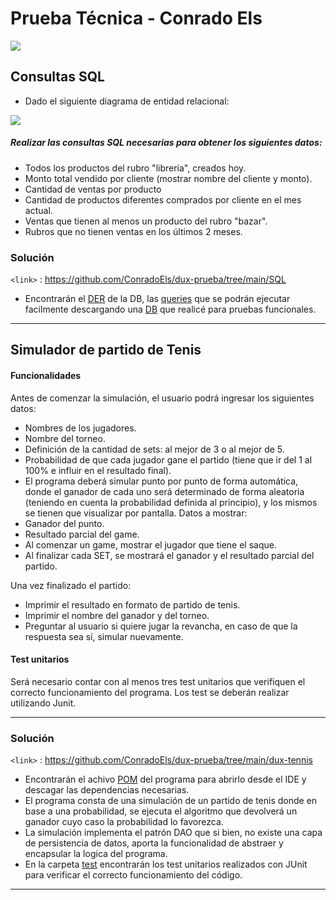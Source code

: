 
# Prueba Técnica - Conrado Els

![](https://d2r9epyceweg5n.cloudfront.net/apps/767-es_AR-small-logoduxazul.png)


## Consultas SQL
- Dado el siguiente diagrama de entidad relacional: 

![](https://res.cloudinary.com/dtvlycezq/image/upload/v1690813648/samples/Captura_de_pantalla_2023-07-31_112617_x07pcm.png)

##### Realizar las consultas SQL necesarias para obtener los siguientes datos: 
- Todos los productos del rubro "librería", creados hoy. 
- Monto total vendido por cliente (mostrar nombre del cliente y monto). 
- Cantidad de ventas por producto
- Cantidad de productos diferentes comprados por cliente en el mes actual. 
- Ventas que tienen al menos un producto del rubro "bazar". 
- Rubros que no tienen ventas en los últimos 2 meses.

### Solución

`<link>` : <https://github.com/ConradoEls/dux-prueba/tree/main/SQL>

- Encontrarán el [DER](https://github.com/ConradoEls/dux-prueba/blob/main/SQL/DER.mwb) de la DB, las [queries](https://github.com/ConradoEls/dux-prueba/blob/main/SQL/Queries.sql) que se podrán ejecutar facilmente descargando una [DB](https://github.com/ConradoEls/dux-prueba/blob/main/SQL/DB.sql) que realicé para pruebas funcionales.

----

## Simulador de partido de Tenis

#### Funcionalidades
Antes de comenzar la simulación, el usuario podrá ingresar los siguientes datos:
- Nombres de los jugadores.
- Nombre del torneo.
- Definición de la cantidad de sets: al mejor de 3 o al mejor de 5.
- Probabilidad de que cada jugador gane el partido (tiene que ir del 1 al 100% e influir en el resultado final).
- El programa deberá simular punto por punto de forma automática, donde el ganador de cada uno será determinado de forma aleatoria (teniendo en cuenta la probabilidad definida al principio), y los mismos se tienen que visualizar por pantalla. Datos a mostrar:
-  Ganador del punto.
-  Resultado parcial del game.
-  Al comenzar un game, mostrar el jugador que tiene el saque.
-  Al finalizar cada SET, se mostrará el ganador y el resultado parcial del partido.

Una vez finalizado el partido:
- Imprimir el resultado en formato de partido de tenis.
- Imprimir el nombre del ganador y del torneo.
- Preguntar al usuario si quiere jugar la revancha, en caso de que la respuesta sea sí, simular nuevamente.

#### Test unitarios
Será necesario contar con al menos tres test unitarios que verifiquen el correcto funcionamiento del programa. Los test se deberán realizar utilizando Junit.

----

### Solución

`<link>` : <https://github.com/ConradoEls/dux-prueba/tree/main/dux-tennis>

- Encontrarán el achivo [POM](https://github.com/ConradoEls/dux-prueba/blob/main/dux-tennis/pom.xml) del programa para abrirlo desde el IDE y descagar las dependencias necesarias.
- El programa consta de una simulación de un partido de tenis donde en base a una probabilidad, se ejecuta el algoritmo que devolverá un ganador cuyo caso la probabilidad lo favorezca.
- La simulación implementa el patrón DAO que si bien, no existe una capa de persistencia de datos, aporta la funcionalidad de abstraer y encapsular la logica del programa.
- En la carpeta [test](https://github.com/ConradoEls/dux-prueba/blob/main/dux-tennis/src/test/java/com/example/duxtennis/DuxTennisApplicationTests.java) encontrarán los test unitarios realizados con JUnit para verificar el correcto funcionamiento del código.

----
